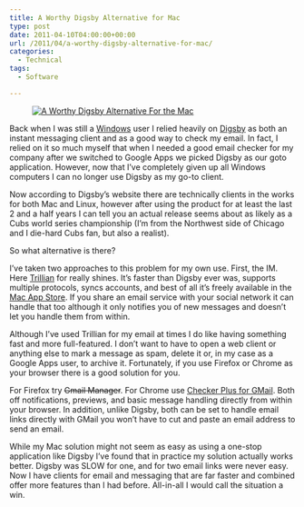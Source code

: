 ```yaml
---
title: A Worthy Digsby Alternative for Mac
type: post
date: 2011-04-10T04:00:00+00:00
url: /2011/04/a-worthy-digsby-alternative-for-mac/
categories:
  - Technical
tags:
  - Software

---
```

<div class="wp-block-image">
  <figure class="alignright"><a href="/images/2011/04/Digsby-logo.png"><img decoding="async" src="/images/2011/04/Digsby-logo.png" alt="A Worthy Digsby Alternative For the Mac" class="wp-image-2141" title="A Worthy Digsby Alternative For the Mac" /></a></figure>
</div>

Back when I was still a <a href="http://www.windows.com" target="_blank" rel="noopener noreferrer">Windows</a> user I relied heavily on <a class="zem_slink" title="Digsby " href="http://www.digsby.com/" rel="homepage">Digsby</a> as both an instant messaging client and as a good way to check my email. In fact, I relied on it so much myself that when I needed a good email checker for my company after we switched to Google Apps we picked Digsby as our goto application. However, now that I’ve completely given up all Windows computers I can no longer use Digsby as my go-to client.

Now according to Digsby’s website there are technically clients in the works for both Mac and Linux, however after using the product for at least the last 2 and a half years I can tell you an actual release seems about as likely as a Cubs world series championship (I’m from the Northwest side of Chicago and I die-hard Cubs fan, but also a realist).

So what alternative is there?

I’ve taken two approaches to this problem for my own use. First, the IM. Here <a class="zem_slink" title="Trillian" href="http://www.ceruleanstudios.com/" rel="homepage">Trillian</a> for really shines. It’s faster than Digsby ever was, supports multiple protocols, syncs accounts, and best of all it’s freely available in the <a class="zem_slink" title="Mac App Store" href="http://www.apple.com/mac/app-store" rel="homepage">Mac App Store</a>. If you share an email service with your social network it can handle that too although it only notifies you of new messages and doesn’t let you handle them from within.

Although I’ve used Trillian for my email at times I do like having something fast and more full-featured. I don’t want to have to open a web client or anything else to mark a message as spam, delete it or, in my case as a Google Apps user, to archive it. Fortunately, if you use Firefox or Chrome as your browser there is a good solution for you.

For Firefox try <s>Gmail Manager</s>. For Chrome use [Checker Plus for GMail][1]. Both off notifications, previews, and basic message handling directly from within your browser. In addition, unlike Digsby, both can be set to handle email links directly with GMail you won’t have to cut and paste an email address to send an email.

While my Mac solution might not seem as easy as using a one-stop application like Digsby I’ve found that in practice my solution actually works better. Digsby was SLOW for one, and for two email links were never easy. Now I have clients for email and messaging that are far faster and combined offer more features than I had before. All-in-all I would call the situation a win.

 [1]: https://chrome.google.com/webstore/detail/oeopbcgkkoapgobdbedcemjljbihmemj "Checker Plus for GMail"